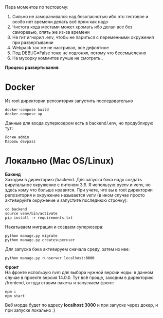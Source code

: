 Пара моментов по тестовому:
1. Сильно не заморачивался над безопаснотью ибо это тестовое и особо нет времени делать всё прям как надо
2. Чистота кода местами может хромать ибо делал все без саморевью, опять же из-за времени
3. Не гит игнорил .env, чтобы не париться с переменными окружения при развертывании
4. Webpack так же не настривал, все дефолтное
5. Под DEBUG=False тоже не подгонял, потому что бессмысленно
6. На мусорку коммитов лучше не смотреть..

<b>Процесс развертывания</b>:
# Docker
 Из root директории репозитория запустить последовательно
```
docker-compose build
docker-compose up
```
Данные для входа суперюзером есть в backend/.env, но продублирую тут:
```
Логин admin
Пароль devpass
```

 # Локально (Mac OS/Linux)
 <b>Бэкенд</b><br>
 Заходим в директорию /backend. Для запуска бэка надо создать вирутальное окружение с питоном 3.9. Я использую pyenv и venv, но здесь кому
 что больше нравится. При учете, что вы в root директории репозитория и окружение называется venv (в ином случае просто активируйте окружение и запустите
 последнюю строчку):
 ```
 cd backend
 source venv/bin/activate
 pip install -r requirements.txt
 ```
 Накатываем миграции и создаем суперюзера:
 ```
 python manage.py migrate
 python manage.py createsuperuser
 ```
 Для запуска бэка активируем сначала среду, затем из нее:
 ```
 python manage.py runserver localhost:8000
 ```
 <b>Фронт</b><br>
 На фронте использую nvm для выбора нужной версии ноды:  в данном случае в проекте версия 14.0.0.
 Тут всё проще, заходим в директорию /frontend, оттуда ставим пакеты и запускаем фронт:
 ```
 npm i
 npm start
 ```
Веб морда будет по адресу <b>localhost:3000</b> и при запуске через докер, и при запуске локально :)
